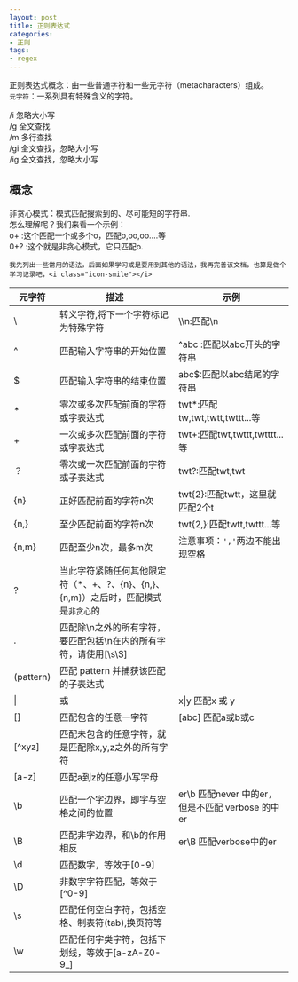 ```yaml
---
layout: post
title: 正则表达式
categories:
- 正则
tags:
- regex
---
```


正则表达式概念：由一些普通字符和一些元字符（metacharacters）组成。  
`元字符`：一系列具有特殊含义的字符。

/i 忽略大小写   
/g 全文查找    
/m 多行查找   
/gi 全文查找，忽略大小写  
/ig 全文查找，忽略大小写  

## 概念
非贪心模式：模式匹配搜索到的、尽可能短的字符串.   
            怎么理解呢？我们来看一个示例：  
            o+ :这个匹配一个或多个o，匹配o,oo,oo....等   
            0+? :这个就是非贪心模式，它只匹配o.
            
`我先列出一些常用的语法，后面如果学习或是要用到其他的语法，我再完善该文档，也算是做个学习记录吧，<i class="icon-smile"></i>`

|元字符 |描述          |示例                     |
|-------|--------------|-------------------------|
|\      |转义字符,将下一个字符标记为特殊字符      |\\\\n:匹配\\n|
|^      |匹配输入字符串的开始位置|^abc :匹配以abc开头的字符串|
|$|匹配输入字符串的结束位置|abc$:匹配以abc结尾的字符串|
|*|零次或多次匹配前面的字符或字表达式|twt*:匹配tw,twt,twtt,twttt...等|
|+|一次或多次匹配前面的字符或字表达式|twt+:匹配twt,twttt,twtttt...等|
|？|零次或一次匹配前面的字符或子表达式|twt?:匹配twt,twt|
|{n}|正好匹配前面的字符n次|twt{2}:匹配twtt，这里就匹配2个t|
|{n,}|至少匹配前面的字符n次|twt{2,}:匹配twtt,twttt...等|
|{n,m}|匹配至少n次，最多m次|注意事项：`','`两边不能出现空格|
|?|当此字符紧随任何其他限定符（*、+、?、{n}、{n,}、{n,m}）之后时，匹配模式是`非贪心`的||
|.|匹配除\n之外的所有字符，要匹配包括\n在内的所有字符，请使用[\s\S]| |
|(pattern)|匹配 pattern 并捕获该匹配的子表达式| |
|\|| 或| x\|y 匹配x 或 y|
|[]|匹配包含的任意一字符|[abc] 匹配a或b或c|
|[^xyz]|匹配未包含的任意字符，就是匹配除x,y,z之外的所有字符||
|[a-z]|匹配a到z的任意小写字母| |
|\b|匹配一个字边界，即字与空格之间的位置|er\b 匹配never 中的er，但是不匹配 verbose 的中er |
|\B|匹配非字边界，和\b的作用相反|er\B 匹配verbose中的er|
|\d| 匹配数字，等效于[0-9]||
|\D| 非数字字符匹配，等效于[^0-9]||
|\s| 匹配任何空白字符，包括空格、制表符(tab),换页符等||
|\w|匹配任何字类字符，包括下划线，等效于[a-zA-Z0-9_]||